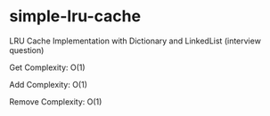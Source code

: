 # simple-lru-cache
LRU Cache Implementation with Dictionary and LinkedList (interview question)


Get Complexity: O(1)

Add Complexity: O(1)

Remove Complexity: O(1)
